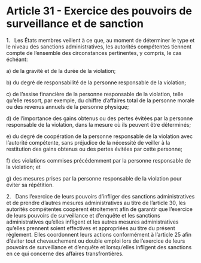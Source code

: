 # Article 31 - Exercice des pouvoirs de surveillance et de sanction


1.   Les États membres veillent à ce que, au moment de déterminer le type et le niveau des sanctions administratives, les autorités compétentes tiennent compte de l’ensemble des circonstances pertinentes, y compris, le cas échéant:

a) de la gravité et de la durée de la violation;

b) du degré de responsabilité de la personne responsable de la violation;

c) de l’assise financière de la personne responsable de la violation, telle qu’elle ressort, par exemple, du chiffre d’affaires total de la personne morale ou des revenus annuels de la personne physique;

d) de l’importance des gains obtenus ou des pertes évitées par la personne responsable de la violation, dans la mesure où ils peuvent être déterminés;

e) du degré de coopération de la personne responsable de la violation avec l’autorité compétente, sans préjudice de la nécessité de veiller à la restitution des gains obtenus ou des pertes évitées par cette personne;

f) des violations commises précédemment par la personne responsable de la violation; et

g) des mesures prises par la personne responsable de la violation pour éviter sa répétition.

2.   Dans l’exercice de leurs pouvoirs d’infliger des sanctions administratives et de prendre d’autres mesures administratives au titre de l’article 30, les autorités compétentes coopèrent étroitement afin de garantir que l’exercice de leurs pouvoirs de surveillance et d’enquête et les sanctions administratives qu’elles infligent et les autres mesures administratives qu’elles prennent soient effectives et appropriées au titre du présent règlement. Elles coordonnent leurs actions conformément à l’article 25 afin d’éviter tout chevauchement ou double emploi lors de l’exercice de leurs pouvoirs de surveillance et d’enquête et lorsqu’elles infligent des sanctions en ce qui concerne des affaires transfrontières.
